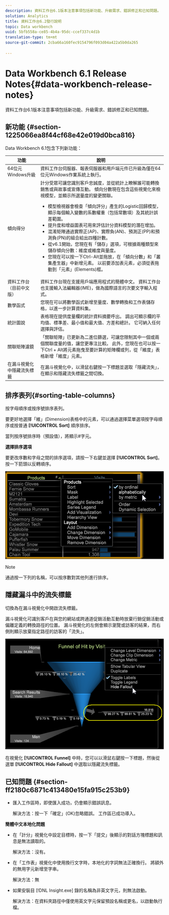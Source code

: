 ```yaml
---
description: 資料工作台6.1版本注意事項包括新功能、升級需求、錯誤修正和已知問題。
solution: Analytics
title: 資料工作台6.2發行說明
topic: Data workbench
uuid: 5bfb558a-ce85-4b4a-95dc-ccef337c4d1b
translation-type: tm+mt
source-git-commit: 2cba66a160fec9154796f093d04a422a5b0da265

---
```



# Data Workbench 6.1 Release Notes{#data-workbench-release-notes}

資料工作台6.1版本注意事項包括新功能、升級需求、錯誤修正和已知問題。

## 新功能 {#section-1225066ea8f44cf68e42e019d0bca816}

Data Workbench 6.1包含下列新功能：

| 功能 | 說明 |
|--- |--- |
| 64位元Windows升級 | 資料工作台伺服器、報表伺服器和用戶端元件已升級為僅在64位元Windows作業系統上執行。 |
| 傾向得分 | 計分受眾可讓您識別客戶忠誠度，並從統計上瞭解誰可能轉換銷售或與故事或宣傳互動。 傾向分數現在包含這些視覺化來檢視模型，並顯示所選量度的變更關聯。<ul><li>模型檢視器會檢查「傾向評分」產生的Logistic回歸模型，顯示每個輸入變數的系數權重（包括常數項）及其統計誤差範圍。 </li><li>提升度和增益圖表可用來評估計分資料模型的潛在增加。</li><li>混淆矩陣通過實際正(AP)、實際負(AN)、預測正(PP)和預測負(PN)的組合給出四種計數。</li> <li>從v6.1開始，您現在有「儲存」選項，可根據兩種類型來儲存傾向分數：維度或維度與量度。</li><li>您現在可以按一下Ctrl-Alt並拖放，在「傾向分數」和「叢集產生器」中新增元素。 以前要添加表元素，必須從表拖動到「元素」(Elements)框。</li></ul> |
| 資料工作台（目前中文版） | 資料工作台現在支援用戶端應用程式的簡體中文。 資料工作台也支援輸入法編輯器(IME)，做為國際語言的次要文字輸入程式。 |
| 數學函式 | 您現在可以將數學函式新增至量度、數學轉換和工作表儲存格，以進一步計算資料集。 |
| 統計圖說 | 表格現在提供度量欄的統計資料摘要呼出。 調出可顯示欄的平均值、標準差、最小值和最大值、方差和總計。 它可納入任何選擇與評估。 |
| 關聯矩陣濾鏡 | 「關聯矩陣」已更新為二進位篩選，可讓您限制其中一個或兩個關聯度量的值，讓您更專注比較。 此外，您現在也可以按一下Ctrl + Alt將元素拖曳至要計算的矩陣欄或列，從「維度」表格新增「維度」元素。 |
| 在漏斗視覺化中隱藏流失標籤 | 在漏斗視覺化中，以滑鼠右鍵按一下標題並選取「隱藏流失」，在顯示和隱藏流失標籤之間切換。 |

## 排序表列{#sorting-table-columns}

按字母順序或按序號排序表列。

要更好地選擇「維」(Dimension)表格中的元素，可以通過選擇菜單選項按字母順序或按普通 **[!UICONTROL Sort]** 順序排序。

當列按序號排序時（預設值），將顯示#字元。

**選擇排序選項**

要更改序數和字母之間的排序選項，請按一下右鍵並選擇 **[!UICONTROL Sort]**。 按一下箭頭以反轉順序。

![](assets/sort_table_alpha.png)

>[!NOTE]
>
>通過按一下列的名稱，可以按序數對其他列進行排序。

## 隱藏漏斗中的流失標籤

切換為在漏斗視覺化中開啟流失標籤。

漏斗視覺化可識別客戶在與您的網站或跨通道促銷活動互動時放棄行銷促銷活動或偏離定義的轉換路徑的位置。 漏斗視覺化的左側會顯示瀏覽或訪客的結果，而右側則顯示放棄指定路徑的訪客的「流失」。

![](assets/c_funnel_hide_fallout.png)

在視覺化 **[!UICONTROL Funnel]** 中時，您可以以滑鼠右鍵按一下標題，然後從選單 **[!UICONTROL Hide Fallout]** 中選取以隱藏流失標籤。

## 已知問題 {#section-ff2180c6871c413480e15fa915c253b9}

* 匯入工作區時，即使匯入成功，仍會顯示錯誤訊息。

   解決方法：按一下「確定」(OK)忽略錯誤。 工作區已成功導入。

**簡體中文本地化問題**

* 在「計分」視覺化中設定目標時，按一下「提交」後顯示的對話方塊標題和訊息是無法讀取的。

   解決方法：沒有。
* 在「工作表」視覺化中使用換行文字時，本地化的字詞無法正確換行。 將額外的無用字元新增至字串。

   解決方法：無
* 如果安裝目 [!DNL Insight.exe] 錄的名稱為非英文字元，則無法啟動。

   解決方法：在資料夾路徑中僅使用英文字元保留預設名稱或更名，以啟動執行檔。
